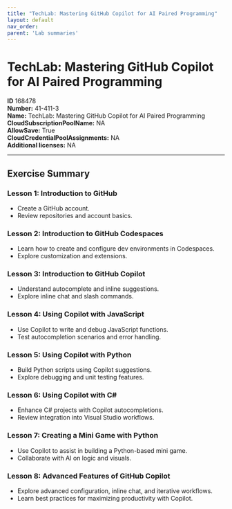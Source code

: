 ```yaml
---
title: "TechLab: Mastering GitHub Copilot for AI Paired Programming"
layout: default
nav_order:
parent: 'Lab summaries'
---
```


# TechLab: Mastering GitHub Copilot for AI Paired Programming

**ID** 168478  
**Number:** 41-411-3  
**Name:** TechLab: Mastering GitHub Copilot for AI Paired Programming
**CloudSubscriptionPoolName:** NA  
**AllowSave:** True  
**CloudCredentialPoolAssignments:** NA  
**Additional licenses:** NA  

---

## Exercise Summary

### Lesson 1: Introduction to GitHub
- Create a GitHub account.  
- Review repositories and account basics.  

### Lesson 2: Introduction to GitHub Codespaces
- Learn how to create and configure dev environments in Codespaces.  
- Explore customization and extensions.  

### Lesson 3: Introduction to GitHub Copilot
- Understand autocomplete and inline suggestions.  
- Explore inline chat and slash commands.  

### Lesson 4: Using Copilot with JavaScript
- Use Copilot to write and debug JavaScript functions.  
- Test autocompletion scenarios and error handling.  

### Lesson 5: Using Copilot with Python
- Build Python scripts using Copilot suggestions.  
- Explore debugging and unit testing features.  

### Lesson 6: Using Copilot with C#
- Enhance C# projects with Copilot autocompletions.  
- Review integration into Visual Studio workflows.  

### Lesson 7: Creating a Mini Game with Python
- Use Copilot to assist in building a Python-based mini game.  
- Collaborate with AI on logic and visuals.  

### Lesson 8: Advanced Features of GitHub Copilot
- Explore advanced configuration, inline chat, and iterative workflows.  
- Learn best practices for maximizing productivity with Copilot.  
